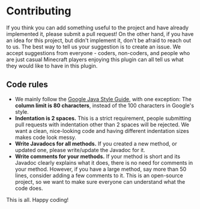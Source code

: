 # Contributing

If you think you can add something useful to the project and have already implemented it, please submit a pull request! On the other hand, if you have an idea for this project, but didn't implement it, don't be afraid to reach out to us. The best way to tell us your suggestion is to create an issue. We accept suggestions from everyone - coders, non-coders, and people who are just casual Minecraft players enjoying this plugin can all tell us what they would like to have in this plugin.

## Code rules

- We mainly follow the [Google Java Style Guide](https://google.github.io/styleguide/javaguide.html), with one exception: The **column limit is 80 characters**, instead of the 100 characters in Google's style.
- **Indentation is 2 spaces.** This is a strict requirement, people submitting pull requests with indentation other than 2 spaces will be rejected. We want a clean, nice-looking code and having different indentation sizes makes code look messy.
- **Write Javadocs for all methods.** If you created a new method, or updated one, please write/update the Javadoc for it.
- **Write comments for your methods.** If your method is short and its Javadoc clearly explains what it does, there is no need for comments in your method. However, if you have a large method, say more than 50 lines, consider adding a few comments to it. This is an open-source project, so we want to make sure everyone can understand what the code does.

This is all. Happy coding!